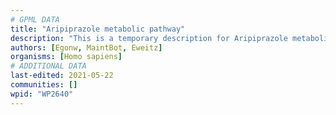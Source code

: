 ```yaml
---
# GPML DATA
title: "Aripiprazole metabolic pathway"
description: "This is a temporary description for Aripiprazole metabolic pathway"
authors: [Egonw, MaintBot, Eweitz]
organisms: [Homo sapiens]
# ADDITIONAL DATA
last-edited: 2021-05-22
communities: []
wpid: "WP2640"
---
```


